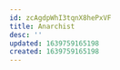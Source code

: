```yaml
---
id: zcAgdpWhI3tqnX8hePxVF
title: Anarchist
desc: ''
updated: 1639759165198
created: 1639759165198
---
```


